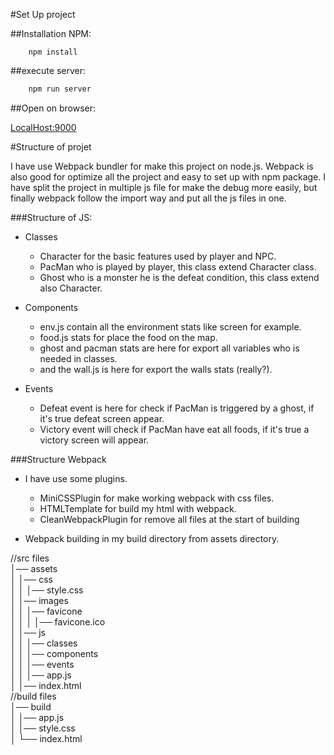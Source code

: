 #Set Up project

##Installation NPM:
```
    npm install
```
##execute server:
```bash
    npm run server
```
##Open on browser:

[LocalHost:9000](http://localhost:9000)

#Structure of projet

I have use Webpack bundler for make this project on node.js.
Webpack is also good for optimize all the project and easy to set up with npm package.
I have split the project  in multiple js file for make the debug more easily, but finally webpack follow the import way and put all the js files in one.

###Structure of JS:

* Classes
    * Character for the basic features used by player and NPC.
    * PacMan who is played by player, this class extend Character class.
    * Ghost who is a monster he is the defeat condition, this class extend also Character.


* Components
    * env.js contain all the environment stats like screen for example.
    * food.js stats for place the food on the map.
    * ghost and pacman stats are here for export all variables who is needed in classes.
    * and the wall.js is here for export the walls stats (really?).
    

* Events
    * Defeat event is here for check if PacMan is triggered by a ghost, if it's true defeat screen appear.
    * Victory event will check if PacMan have eat all foods, if it's true a victory screen will appear.
    
###Structure Webpack

* I have use some plugins.
    * MiniCSSPlugin for make working webpack with css files.
    * HTMLTemplate for build my html with webpack.
    * CleanWebpackPlugin for remove all files at the start of building

* Webpack building in my build directory from assets directory.

//src files  
│── assets  
│   │── css  
│   │   │── style.css  
│   │── images  
│   │   │── favicone  
│   │   │   │── favicone.ico  
│   │── js  
│   │   │── classes  
│   │   │── components  
│   │   │── events  
│   │   │── app.js  
│   │── index.html  
//build files  
│── build  
│   │── app.js  
│   │── style.css  
│   └── index.html